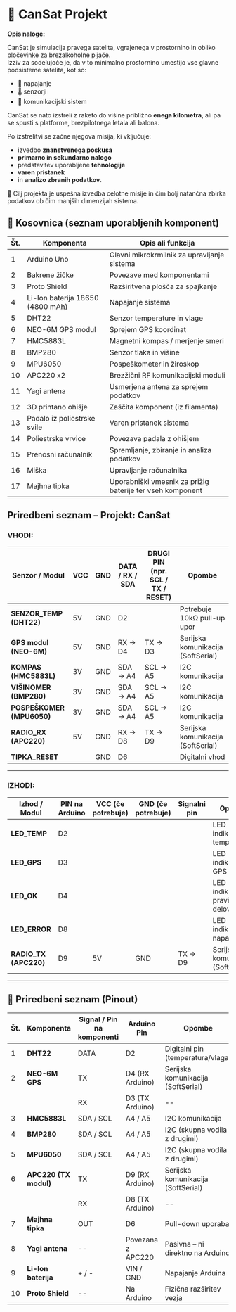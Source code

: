 # 🚀 CanSat Projekt
**Opis naloge:**

CanSat je simulacija pravega satelita, vgrajenega v prostornino in obliko pločevinke za brezalkoholne pijače.  
Izziv za sodelujoče je, da v to minimalno prostornino umestijo vse glavne podsisteme satelita, kot so:

- 🔋 napajanje  
- 🌡️ senzorji  
- 📡 komunikacijski sistem  

CanSat se nato izstreli z raketo do višine približno **enega kilometra**, ali pa se spusti s platforme, brezpilotnega letala ali balona.

Po izstrelitvi se začne njegova misija, ki vključuje:
- izvedbo **znanstvenega poskusa**
- **primarno in sekundarno nalogo**
- predstavitev uporabljene **tehnologije**
- **varen pristanek**
- in **analizo zbranih podatkov**.


🎯 Cilj projekta je uspešna izvedba celotne misije in čim bolj natančna zbirka podatkov ob čim manjših dimenzijah sistema.
## 🧰 Kosovnica (seznam uporabljenih komponent)

| Št. | Komponenta                                     | Opis ali funkcija                                |
|-----|------------------------------------------------|--------------------------------------------------|
| 1   | Arduino Uno                                    | Glavni mikrokrmilnik za upravljanje sistema      |
| 2   | Bakrene žičke                                  | Povezave med komponentami                        |
| 3   | Proto Shield                                   | Razširitvena plošča za spajkanje                 |
| 4   | Li-Ion baterija 18650 (4800 mAh)               | Napajanje sistema                                |
| 5   | DHT22                                          | Senzor temperature in vlage                      |
| 6   | NEO-6M GPS modul                               | Sprejem GPS koordinat                            |
| 7   | HMC5883L                                       | Magnetni kompas / merjenje smeri                 |
| 8   | BMP280                                         | Senzor tlaka in višine                           |
| 9   | MPU6050                                        | Pospeškometer in žiroskop                        |
| 10  | APC220 x2                                      | Brezžični RF komunikacijski moduli               |
| 11  | Yagi antena                                    | Usmerjena antena za sprejem podatkov             |
| 12  | 3D printano ohišje                             | Zaščita komponent (iz filamenta)                 |
| 13  | Padalo iz poliestrske svile                    | Varen pristanek sistema                          |
| 14  | Poliestrske vrvice                             | Povezava padala z ohišjem                        |
| 15  | Prenosni računalnik                            | Spremljanje, zbiranje in analiza podatkov        |
| 16  | Miška                                           | Upravljanje računalnika                          |
| 17  | Majhna tipka                                   | Uporabniški vmesnik za prižig baterije ter vseh komponent       |


## Priredbeni seznam – Projekt: CanSat

### VHODI:

| **Senzor / Modul**        | **VCC** | **GND** | **DATA / RX / SDA** | **DRUGI PIN (npr. SCL / TX / RESET)** | **Opombe**                         |
| ------------------------- | ------- | ------- | ------------------- | ------------------------------------- | ---------------------------------- |
| **SENZOR\_TEMP (DHT22)**  | 5V      | GND     | D2                  |                                       | Potrebuje 10kΩ pull-up upor        |
| **GPS modul (NEO-6M)**    | 5V      | GND     | RX → D4             | TX → D3                               | Serijska komunikacija (SoftSerial) |
| **KOMPAS (HMC5883L)**     | 3V      | GND     | SDA → A4            | SCL → A5                              | I2C komunikacija                   |
| **VIŠINOMER (BMP280)**    | 3V      | GND     | SDA → A4            | SCL → A5                              | I2C komunikacija                   |
| **POSPEŠKOMER (MPU6050)** | 3V      | GND     | SDA → A4            | SCL → A5                              | I2C komunikacija                   |
| **RADIO\_RX (APC220)**    | 5V      | GND     | RX → D8             | TX → D9                               | Serijska komunikacija (SoftSerial) |
| **TIPKA\_RESET**          |         | GND     | D6                  |                                       | Digitalni vhod                     |

---

### IZHODI:

| **Izhod / Modul**      | **PIN na Arduino** | **VCC (če potrebuje)** | **GND (če potrebuje)** | **Signalni pin** | **Opombe**                          |
| ---------------------- | ------------------ | ---------------------- | ---------------------- | ---------------- | ----------------------------------- |
| **LED\_TEMP**          | D2                 |                        |                        |                  | LED indikator za temperaturo        |
| **LED\_GPS**           | D3                 |                        |                        |                  | LED indikator za GPS signal         |
| **LED\_OK**            | D4                 |                        |                        |                  | LED indikator za pravilno delovanje |
| **LED\_ERROR**         | D8                 |                        |                        |                  | LED indikator za napako             |
| **RADIO\_TX (APC220)** | D9                 | 5V                     | GND                    | TX → D9          | Serijska komunikacija (SoftSerial)  |

---

## 📌 Priredbeni seznam (Pinout)

| Št. | Komponenta            | Signal / Pin na komponenti | Arduino Pin       | Opombe                             |
| --- | --------------------- | -------------------------- | ----------------- | ---------------------------------- |
| 1   | **DHT22**             | DATA                       | D2                | Digitalni pin (temperatura/vlaga)  |
| 2   | **NEO-6M GPS**        | TX                         | D4 (RX Arduino)   | Serijska komunikacija (SoftSerial) |
|     |                       | RX                         | D3 (TX Arduino)   | --                                 |
| 3   | **HMC5883L**          | SDA / SCL                  | A4 / A5           | I2C komunikacija                   |
| 4   | **BMP280**            | SDA / SCL                  | A4 / A5           | I2C (skupna vodila z drugimi)      |
| 5   | **MPU6050**           | SDA / SCL                  | A4 / A5           | I2C (skupna vodila z drugimi)      |
| 6   | **APC220 (TX modul)** | TX                         | D9 (RX Arduino)  | Serijska komunikacija (SoftSerial) |
|     |                       | RX                         | D8 (TX Arduino)  | --                                 |
| 7   | **Majhna tipka**      | OUT                        | D6                | Pull-down uporaba                  |
| 8   | **Yagi antena**       | --                         | Povezana z APC220 | Pasivna – ni direktno na Arduino   |
| 9   | **Li-Ion baterija**   | + / -                      | VIN / GND         | Napajanje Arduina                  |
| 10  | **Proto Shield**      | --                         | Na Arduino         | Fizična razširitev vezja           |
